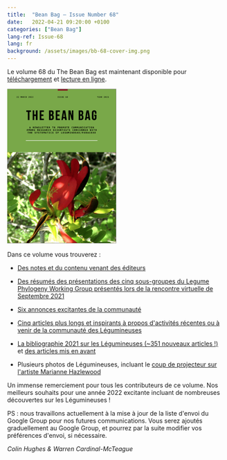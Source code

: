 ```yaml
---
title:  "Bean Bag – Issue Number 68"
date:   2022-04-21 09:20:00 +0100
categories: ["Bean Bag"]
lang-ref: Issue-68
lang: fr
background: /assets/images/bb-68-cover-img.png
---
```


Le volume 68 du The Bean Bag est maintenant disponible pour [téléchargement](/media/The_BB_Newsletter_Issue68_2021.pdf) et [lecture en ligne](/beanbag/68/68content/).

<a href="/media/The_BB_Newsletter_Issue68_2021.pdf">
	<img src="/assets/images/68/bb-68-cover-img-2.png" width="50%">
</a>


Dans ce volume vous trouverez :    

- [Des notes et du contenu venant des éditeurs](/beanbag/68/68content/#from-the-editors)  

- [Des résumés des présentations des cinq sous-groupes du Legume Phylogeny Working Group présentés lors de la rencontre virtuelle de Septembre 2021](/beanbag/68/68content/#legume-phylogeny-working-group-updates)  

- [Six annonces excitantes de la communauté](/beanbag/68/68content/#announcements)  

- [Cinq articles plus longs et inspirants à propos d'activités récentes ou à venir de la communauté des Légumineuses](/beanbag/68/68content/#articles)  

- [La bibliographie 2021 sur les Légumineuses (\~351 nouveaux articles !)](/beanbag/68/issue-68-legume-bibliography-2021/) et [des articles mis en avant](/beanbag/68/issue-68-legume-cover-stories/)  

- Plusieurs photos de Légumineuses, incluant le [coup de projecteur sur l'artiste Marianne Hazlewood](/beanbag/68/issue-68-artist-spotlight/)  


Un immense remerciement pour tous les contributeurs de ce volume. Nos meilleurs souhaits pour une année 2022 excitante incluant de nombreuses découvertes sur les Légumineuses !  

PS : nous travaillons actuellement à la mise à jour de la liste d'envoi du Google Group pour nos futures communications. Vous serez ajoutés graduellement au Google Group, et pourrez par la suite modifier vos préférences d'envoi, si nécessaire.  

*Colin Hughes & Warren Cardinal-McTeague*  